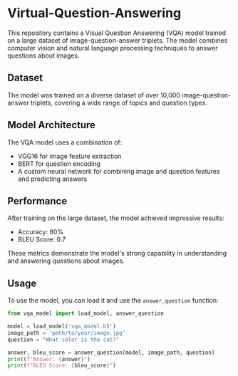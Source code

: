 # Virtual-Question-Answering
This repository contains a Visual Question Answering (VQA) model trained on a large dataset of image-question-answer triplets. The model combines computer vision and natural language processing techniques to answer questions about images.

## Dataset

The model was trained on a diverse dataset of over 10,000 image-question-answer triplets, covering a wide range of topics and question types.

## Model Architecture

The VQA model uses a combination of:
- VGG16 for image feature extraction
- BERT for question encoding
- A custom neural network for combining image and question features and predicting answers

## Performance

After training on the large dataset, the model achieved impressive results:
- Accuracy: 80%
- BLEU Score: 0.7

These metrics demonstrate the model's strong capability in understanding and answering questions about images.

## Usage

To use the model, you can load it and use the `answer_question` function:

```python
from vqa_model import load_model, answer_question

model = load_model('vqa_model.h5')
image_path = 'path/to/your/image.jpg'
question = "What color is the cat?"

answer, bleu_score = answer_question(model, image_path, question)
print(f"Answer: {answer}")
print(f"BLEU Score: {bleu_score}")
